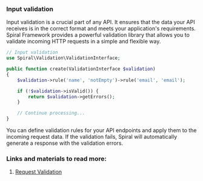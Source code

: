 ### Input validation

Input validation is a crucial part of any API. It ensures that the data your API receives is in the correct format and meets your application's requirements. Spiral Framework provides a powerful validation library that allows you to validate incoming HTTP requests in a simple and flexible way.

```php
// Input validation
use Spiral\Validation\ValidationInterface;

public function create(ValidationInterface $validation)
{
    $validation->rule('name', 'notEmpty')->rule('email', 'email');

    if (!$validation->isValid()) {
        return $validation->getErrors();
    }

    // Continue processing...
}
```

You can define validation rules for your API endpoints and apply them to the incoming request data. If the validation fails, Spiral will automatically generate a response with the validation errors.

### Links and materials to read more:
1. [Request Validation](https://spiral.dev/docs/validation-spiral/current/en)